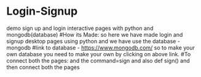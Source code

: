 # Login-Signup
demo sign up and login interactive pages with python and mongodb(database)
#How its Made:
so here we have made login and signup desktop pages using python
and we have use the database - mongodb
#link to database - https://www.mongodb.com/
so to make your own database you need to make your own by clicking on above link.
#To connect both the pages:
and the command=sign and also def sign() and then connect both the pages

